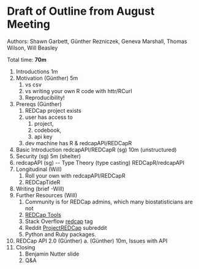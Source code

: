 Draft of Outline from August Meeting
==============

Authors: Shawn Garbett, 
Günther Rezniczek, Geneva Marshall, Thomas Wilson, Will Beasley

Total time: **70m**

1. Introductions 1m
1. Motivation (Günther) 5m
   1. vs csv
   1. vs writing your own R code with httr/RCurl
   1. Reproducibility!
1. Prereqs  (Günther)
    1. REDCap project exists
    1. user has access to
       1. project,
       1. codebook,
       1. api key
    1. dev machine has R & redcapAPI/REDCapR
1. Basic Introduction redcapAPI/REDCapR (sg) 10m (unstructured)
1. Security (sg) 5m (shelter)
1. redcapAPI (sg) -- Type Theory (type casting) REDCapR/redcapAPI
1. Longitudinal (Will)
   1. Roll your own with redcapAPI/REDCapR
   1. REDCapTideR
1. Writing (brief -Will)
1. Further Resources (Will)
   1. Community is for REDCap admins, which many biostatisticians are not
   1. [REDCap Tools](https://redcap-tools.github.io/projects/)
   1. Stack Overflow [redcap](https://stackoverflow.com/questions/tagged/redcap) tag
   1. Reddit [ProjectREDCap](https://www.reddit.com/r/ProjectREDCap/) subreddit
   1. Python and Ruby packages.
1. REDCap API 2.0 (Günther)
   a. (Günther) 10m, Issues with API
1. Closing
   1. Benjamin Nutter slide
   1. Q&A
